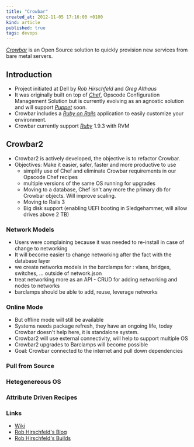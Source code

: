 ```yaml
---
title: "Crowbar"
created_at: 2012-11-05 17:16:00 +0100
kind: article
published: true
tags: devops
---
```


*[Crowbar](http://robhirschfeld.com/crowbar)* is an Open Source solution to quickly provision new services from bare metal servers.

<!-- more -->

## Introduction
* Project initiated at Dell by *Rob Hirschfeld* and *Greg Althaus*
* It was originally built on top of *[Chef](http://opscode.com)*, Opscode Configuration Management Solution but is currently evolving as an agnostic solution and will support *[Puppet](http://puppetlabs.com/)* soon.
* Crowbar includes a *[Ruby on Rails](http://rubyonrails.org/)* application to easily customize your environment.
* Crowbar currently support *[Ruby](http://www.ruby-lang.org/)* 1.9.3 with RVM

## Crowbar2
* Crowbar2 is actively developed, the objective is to refactor Crowbar.
* Objectives: Make it easier, safer, faster and more productive to use
	* simplify use of Chef and eliminate Crowbar requirements in our Opscode Chef recipes
	* multiple versions of the same OS running for upgrades
	* Moving to a database, Chef isn't any more the primary db for Crowbar objects. Will improve scaling.
	* Moving to Rails 3
	* Big disk support (enabling UEFI booting in Sledgehammer, will allow drives above 2 TB)
	
### Network Models
* Users were complaining because it was needed to re-install in case of change to networking
* It will become easier to change networking after the fact with the database layer
* we create networks models in the barclamps for : vlans, bridges, switches,  ... outside of network.json
* treat networking more as an API - CRUD for adding networking and nodes to networks
* barclamps should be able to add, reuse, leverage networks

### Online Mode
* But offline mode will still be available
* Systems needs package refresh, they have an ongoing life, today Crowbar doesn't help here, it is standalone system.
* Crowbar2 will use external connectivity, will help to support multiple OS
* Crowbar2 upgrades to Barclamps will become possible
* Goal: Crowbar connected to the internet and pull down dependencies

### Pull from Source
### Hetegenereous OS
### Attribute Driven Recipes
                                                       
### Links
* [Wiki](https://github.com/dellcloudedge/crowbar/wiki)
* [Rob Hirschfeld's Blog](http://robhirschfeld.com/crowbar)
* [Rob Hirschfeld's Builds](http://crowbar.zehicle.com/)
